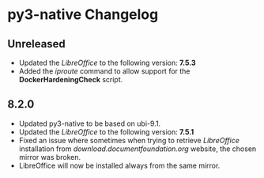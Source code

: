 # py3-native Changelog

## Unreleased
* Updated the *LibreOffice* to the following version: **7.5.3**
* Added the *iproute* command to allow support for the **DockerHardeningCheck** script.

## 8.2.0
* Updated py3-native to be based on ubi-9.1.
* Updated the *LibreOffice* to the following version: **7.5.1**
* Fixed an issue where sometimes when trying to retrieve *LibreOffice* installation from *download.documentfoundation.org* website, the chosen mirror was broken.
* LibreOffice will now be installed always from the same mirror. 
